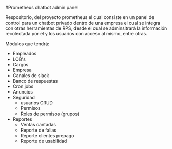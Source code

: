 #Prometheus chatbot admin panel

Respositorio, del proyecto prometheus el cual consiste en un panel de control para un chatbot privado dentro de una empresa el cual se integra con otras herramientas de RPS, desde el cual se adminsitrará la información recolectada por el y los usuarios con acceso al mismo, entre otras. 

Módulos que tendrá:

- Empleados
- LOB's
- Cargos
- Empresa
- Canales de slack
- Banco de respuestas
- Cron jobs
- Anuncios  
- Seguridad
  - usuarios CRUD
  - Permisos
  - Roles de permisos (grupos)
- Reportes
  - Ventas cantadas
  - Reporte de fallas
  - Reporte clientes prepago
  - Reporte de usabilidad


